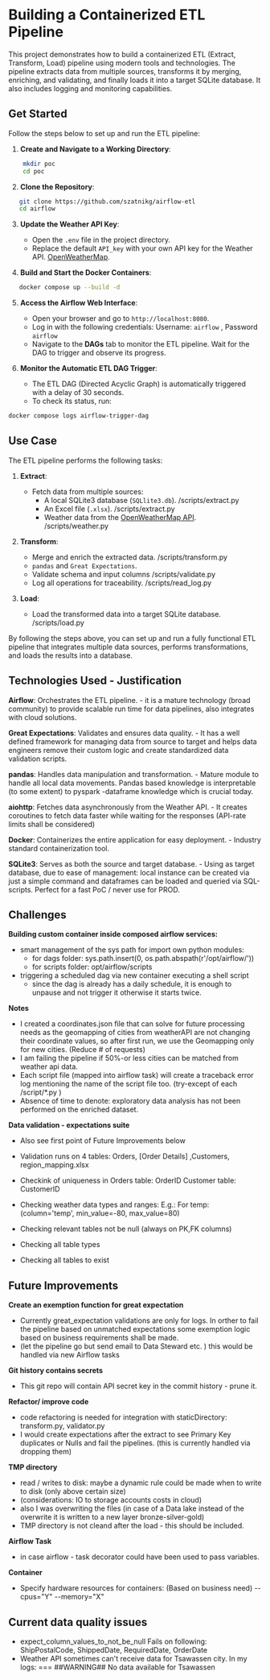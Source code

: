 # Building a Containerized ETL Pipeline
This project demonstrates how to build a containerized ETL (Extract, Transform, Load) pipeline using modern tools and technologies. The pipeline extracts data from multiple sources, transforms it by merging, enriching, and validating, and finally loads it into a target SQLite database. It also includes logging and monitoring capabilities.

## **Get Started**
Follow the steps below to set up and run the ETL pipeline:
1. **Create and Navigate to a Working Directory**:
``` bash
    mkdir poc
    cd poc
```
2. **Clone the Repository**:
```bash
   git clone https://github.com/szatnikg/airflow-etl
   cd airflow
```
3. **Update the Weather API Key**:
   - Open the `.env` file in the project directory.
   - Replace the default `API_key` with your own API key for the Weather API. [OpenWeatherMap](https://openweathermap.org/).

4. **Build and Start the Docker Containers**:
 ```bash
    docker compose up --build -d
```
5. **Access the Airflow Web Interface**:
    - Open your browser and go to `http://localhost:8080`.
    - Log in with the following credentials: Username: `airflow` , Password `airflow`  
    - Navigate to the **DAGs** tab to monitor the ETL pipeline. Wait for the DAG to trigger and observe its progress.

6. **Monitor the Automatic ETL DAG Trigger**:
    - The ETL DAG (Directed Acyclic Graph) is automatically triggered with a delay of 30 seconds.
    - To check its status, run:
```bash
docker compose logs airflow-trigger-dag
```
## **Use Case**
The ETL pipeline performs the following tasks:
1. **Extract**:

    - Fetch data from multiple sources:
        - A local SQLite3 database (`SQLlite3.db`). /scripts/extract.py
        - An Excel file (`.xlsx`). /scripts/extract.py
        - Weather data from the [OpenWeatherMap API](https://openweathermap.org/). /scripts/weather.py
2. **Transform**:

    - Merge and enrich the extracted data. /scripts/transform.py 
    - `pandas` and `Great Expectations`. 
    - Validate schema and input columns /scripts/validate.py   
    - Log all operations for traceability. /scripts/read_log.py
3. **Load**:

    - Load the transformed data into a target SQLite database. /scripts/load.py

By following the steps above, you can set up and run a fully functional ETL pipeline that integrates multiple data sources, performs transformations, and loads the results into a database.

## **Technologies Used - Justification**
**Airflow**: Orchestrates the ETL pipeline.
    - it is a mature technology (broad community) to provide scalable run time for data pipelines, also integrates with cloud solutions. 

**Great Expectations**: Validates and ensures data quality.
    - It has a well defined framework for managing data from source to target and helps data engineers remove their custom logic and create standardized data validation scripts.

**pandas**: Handles data manipulation and transformation.
    - Mature module to handle all local data movements. Pandas based knowledge is interpretable (to some extent) to pyspark -dataframe knowledge which is crucial today.  

**aiohttp**: Fetches data asynchronously from the Weather API.
    - It creates coroutines to fetch data faster while waiting for the responses (API-rate limits shall be considered)  

**Docker**: Containerizes the entire application for easy deployment.
    - Industry standard containerization tool.

**SQLite3**: Serves as both the source and target database.
    - Using as target database, due to ease of management: local instance can be created via just a simple command and dataframes can be loaded and queried via SQL-scripts. Perfect for a fast PoC / never use for PROD. 

## **Challenges**

**Building custom container inside composed airflow services:**
- smart management of the sys path for import own python modules:
    - for dags folder: sys.path.insert(0, os.path.abspath(r'/opt/airflow/'))
    - for scripts folder: opt/airflow/scripts 
- triggering a scheduled dag via new container executing a shell script
    - since the dag is already has a daily schedule, it is enough to unpause and not trigger it otherwise it starts twice.

**Notes**
- I created a coordinates.json file that can solve for future processing needs as the geomapping of cities from weatherAPI are not changing their coordinate values, so after first run, we use the Geomapping only for new cities. (Reduce # of requests)
- I am failing the pipeline if 50%-or less cities can be matched from weather api data.
- Each script file (mapped into airflow task) will create a traceback error log mentioning the name of the script file too. (try-except of each /script/*.py )
- Absence of time to denote: exploratory data analysis has not been performed on the enriched dataset.

**Data validation - expectations suite**
- Also see first point of Future Improvements below
- Validation runs on 4 tables: Orders, [Order Details] ,Customers, region_mapping.xlsx
- Checkink of uniqueness in
    Orders table: OrderID
    Customer table: CustomerID
- Checking weather data types and ranges:
    E.g.: For temp: (column='temp', min_value=-80, max_value=80)

- Checking relevant tables not be null (always on PK,FK columns)
- Checking all table types
- Checking all tables to exist
  

## **Future Improvements**
**Create an exemption function for great expectation**
- Currently great_expectation validations are only for logs. In orther to fail the pipeline based on unmatched expectations some exemption logic based on business requirements shall be made. 
- (let the pipeline go but send email to Data Steward etc. ) this would be handled via new Airflow tasks 

**Git history contains secrets**
- This git repo will contain API secret key in the commit history - prune it.

**Refactor/ improve code**
- code refactoring is needed for integration with staticDirectory: transform.py, validator.py
- I would create expectations after the extract to see Primary Key duplicates or Nulls and fail the pipelines. (this is currently handled via dropping them)

**TMP directory**
- read / writes to disk: maybe a dynamic rule could be made when to write to disk (only above certain size)
- (considerations: IO to storage accounts costs in cloud)
- also I was overwriting the files (in case of a Data lake instead of the overwrite it is written to a new layer bronze-silver-gold)
- TMP directory is not cleand after the load - this should be included.

**Airflow Task** 
- in case airflow - task decorator could have been used to pass variables.

**Container**
- Specify hardware resources for containers: (Based on business need) --cpus="Y" --memory="X" 

## **Current data quality issues**
- expect_column_values_to_not_be_null Fails on following: ShipPostalCode, ShippedDate, RequiredDate, OrderDate
- Weather API sometimes can't receive data for Tsawassen city. In my logs: === ##WARNING## No data available for Tsawassen
